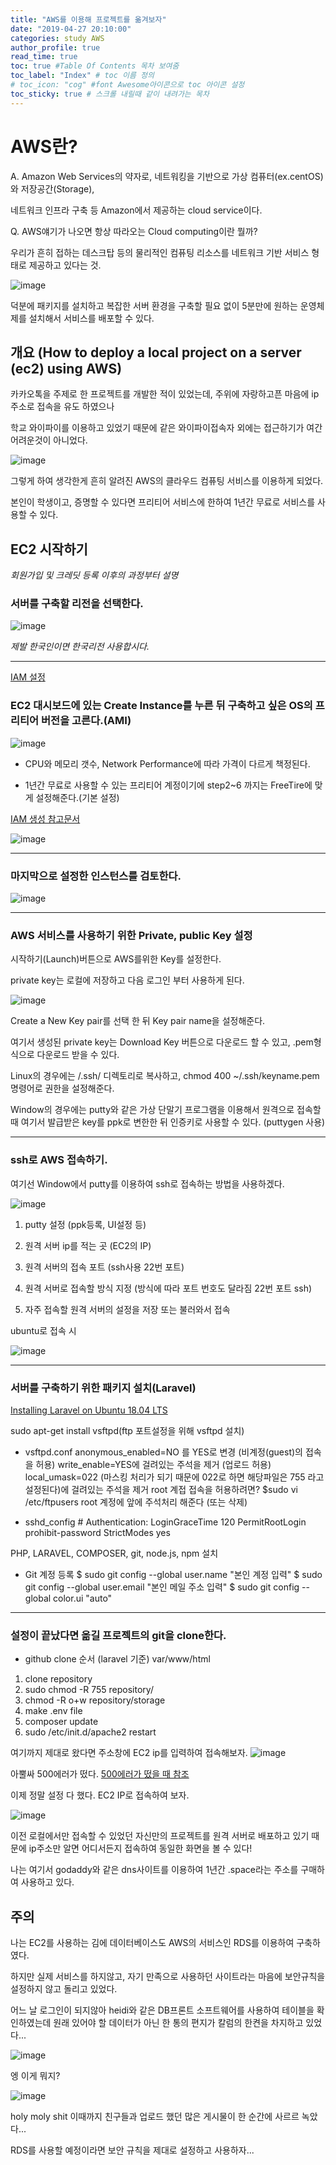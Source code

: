 ```yaml
---
title: "AWS를 이용해 프로젝트를 옮겨보자"
date: "2019-04-27 20:10:00"
categories: study AWS
author_profile: true
read_time: true
toc: true #Table Of Contents 목차 보여줌
toc_label: "Index" # toc 이름 정의
# toc_icon: "cog" #font Awesome아이콘으로 toc 아이콘 설정
toc_sticky: true # 스크롤 내릴때 같이 내려가는 목차
---
```


# AWS란?

A. Amazon Web Services의 약자로, 네트워킹을 기반으로 가상 컴퓨터(ex.centOS)와 저장공간(Storage),

네트워크 인프라 구축 등 Amazon에서 제공하는 cloud service이다.

Q. AWS얘기가 나오면 항상 따라오는 Cloud computing이란 뭘까?

우리가 흔히 접하는 데스크탑 등의 물리적인 컴퓨팅 리소스를 네트워크 기반 서비스 형태로 제공하고 있다는 것.

![image](https://user-images.githubusercontent.com/33077726/56801023-68ba6400-6857-11e9-8f69-dfd5838260d5.png)

덕분에 패키지를 설치하고 복잡한 서버 환경을 구축할 필요 없이 5분만에 원하는 운영체제를 설치해서 서비스를 배포할 수 있다.

## 개요 (How to deploy a local project on a server (ec2) using AWS)

카카오톡을 주제로 한 프로젝트를 개발한 적이 있었는데, 주위에 자랑하고픈 마음에 ip주소로 접속을 유도 하였으나

학교 와이파이를 이용하고 있었기 때문에 같은 와이파이접속자 외에는 접근하기가 여간 어려운것이 아니었다.

![image](https://user-images.githubusercontent.com/33077726/56801080-90113100-6857-11e9-8c0e-433cd9037d2b.png)

그렇게 하여 생각한게 흔히 알려진 AWS의 클라우드 컴퓨팅 서비스를 이용하게 되었다.

본인이 학생이고, 증명할 수 있다면 프리티어 서비스에 한하여 1년간 무료로 서비스를 사용할 수 있다.

## EC2 시작하기

_회원가입 및 크레딧 등록 이후의 과정부터 설명_

### 서버를 구축할 리전을 선택한다.

![image](https://user-images.githubusercontent.com/33077726/56852928-2f1f5100-695c-11e9-973a-04e8e7d89a35.png)

_제발 한국인이면 한국리전 사용합시다._

---

[IAM 설정](https://tech.cloud.nongshim.co.kr/2018/10/11/%EC%B4%88%EB%B3%B4%EC%9E%90%EB%A5%BC-%EC%9C%84%ED%95%9C-aws-%EC%9B%B9%EA%B5%AC%EC%B6%95-2-iam-%EC%9C%A0%EC%A0%80-%EC%83%9D%EC%84%B1%ED%95%98%EA%B8%B0/)

### EC2 대시보드에 있는 Create Instance를 누른 뒤 구축하고 싶은 OS의 프리티어 버전을 고른다.(AMI)

![image](https://user-images.githubusercontent.com/33077726/56801249-f433f500-6857-11e9-8a74-d52176048e54.png)

- CPU와 메모리 갯수, Network Performance에 따라 가격이 다르게 책정된다.

- 1년간 무료로 사용할 수 있는 프리티어 계정이기에 step2~6 까지는 FreeTire에 맞게 설정해준다.(기본 설정)

[IAM 생성 참고문서](https://tech.cloud.nongshim.co.kr/2018/10/11/%EC%B4%88%EB%B3%B4%EC%9E%90%EB%A5%BC-%EC%9C%84%ED%95%9C-aws-%EC%9B%B9%EA%B5%AC%EC%B6%95-2-iam-%EC%9C%A0%EC%A0%80-%EC%83%9D%EC%84%B1%ED%95%98%EA%B8%B0/)

![image](https://user-images.githubusercontent.com/33077726/56802384-d74cf100-685a-11e9-8684-f4555e1fc26a.png)

---

### 마지막으로 설정한 인스턴스를 검토한다.

![image](https://user-images.githubusercontent.com/33077726/56802529-40ccff80-685b-11e9-92bb-5310422d4a7d.png)

---

### AWS 서비스를 사용하기 위한 Private, public Key 설정

시작하기(Launch)버튼으로 AWS를위한 Key를 설정한다.

private key는 로컬에 저장하고 다음 로그인 부터 사용하게 된다.

![image](https://user-images.githubusercontent.com/33077726/56805565-64e10e80-6864-11e9-94ee-0d4e1006d078.png)

Create a New Key pair를 선택 한 뒤 Key pair name을 설정해준다.

여기서 생성된 private key는 Download Key 버튼으로 다운로드 할 수 있고, .pem형식으로 다운로드 받을 수 있다.

Linux의 경우에는 /.ssh/ 디렉토리로 복사하고, chmod 400 ~/.ssh/keyname.pem 명령어로 권한을 설정해준다.

Window의 경우에는 putty와 같은 가상 단말기 프로그램을 이용해서 원격으로 접속할 때 여기서 발급받은 key를 ppk로 변한한 뒤 인증키로 사용할 수 있다.
(puttygen 사용)

---

### ssh로 AWS 접속하기.

여기선 Window에서 putty를 이용하여 ssh로 접속하는 방법을 사용하겠다.

![image](https://user-images.githubusercontent.com/33077726/56847869-6c63ee80-691c-11e9-89c9-2adf6d497019.png)

1. putty 설정 (ppk등록, UI설정 등)

2. 원격 서버 ip를 적는 곳 (EC2의 IP)

3. 원격 서버의 접속 포트 (ssh사용 22번 포트)

4. 원격 서버로 접속할 방식 지정 (방식에 따라 포트 번호도 달라짐 22번 포트 ssh)

5. 자주 접속할 원격 서버의 설정을 저장 또는 불러와서 접속

ubuntu로 접속 시

![image](https://user-images.githubusercontent.com/33077726/56847941-66bad880-691d-11e9-8b78-fe96621231c0.png)

---

### 서버를 구축하기 위한 패키지 설치(Laravel)

[Installing Laravel on Ubuntu 18.04 LTS](https://www.howtoforge.com/tutorial/install-laravel-on-ubuntu-for-apache/)

sudo apt-get install vsftpd(ftp 포트설정을 위해 vsftpd 설치)

- vsftpd.conf
  anonymous_enabled=NO 를 YES로 변경 (비계정(guest)의 접속을 허용)
  write_enable=YES에 걸려있는 주석을 제거 (업로드 허용)
  local_umask=022 (마스킹 처리가 되기 때문에 022로 하면 해당파일은 755 라고 설정된다)에 걸려있는 주석을 제거
  root 계접 접속을 허용하려면? \$sudo vi /etc/ftpusers
  root 계정에 앞에 주석처리 해준다 (또는 삭제)

- sshd_config # Authentication:
  LoginGraceTime 120
  PermitRootLogin prohibit-password
  StrictModes yes

PHP, LARAVEL, COMPOSER, git, node.js, npm 설치

- Git 계정 등록
  \$ sudo git config --global user.name "본인 계정 입력"
  \$ sudo git config --global user.email "본인 메일 주소 입력"
  \$ sudo git config --global color.ui "auto"

---

### 설정이 끝났다면 옮길 프로젝트의 git을 clone한다.

- github clone 순서 (laravel 기준)
  var/www/html

1. clone repository
2. sudo chmod -R 755 repository/
3. chmod -R o+w repository/storage
4. make .env file
5. composer update
6. sudo /etc/init.d/apache2 restart

여기까지 제대로 왔다면 주소창에 EC2 ip를 입력하여 접속해보자.
![image](https://user-images.githubusercontent.com/33077726/56848078-53a90800-691f-11e9-8aa6-58d57dc31f45.png)

아뿔싸 500에러가 떴다.
[500에러가 떴을 때 참조](https://stackoverflow.com/questions/31543175/getting-a-500-internal-server-error-on-laravel-5-ubuntu-14-04)

이제 정말 설정 다 했다. EC2 IP로 접속하여 보자.

![image](https://user-images.githubusercontent.com/33077726/56848471-71c53700-6924-11e9-94a9-5854d4915313.png)

이전 로컬에서만 접속할 수 있었던 자신만의 프로젝트를 원격 서버로 배포하고 있기 때문에
ip주소만 알면 어디서든지 접속하여 동일한 화면을 볼 수 있다!

나는 여기서 godaddy와 같은 dns사이트를 이용하여 1년간 .space라는 주소를 구매하여 사용하고 있다.

## 주의

나는 EC2를 사용하는 김에 데이터베이스도 AWS의 서비스인 RDS를 이용하여 구축하였다.

하지만 실제 서비스를 하지않고, 자기 만족으로 사용하던 사이트라는 마음에 보안규칙을 설정하지 않고 돌리고 있었다.

어느 날 로그인이 되지않아 heidi와 같은 DB프론트 소프트웨어를 사용하여 테이블을 확인하였는데 원래 있어야 할 데이터가 아닌 한 통의 편지가 칼럼의 한켠을 차지하고 있었다...

![image](https://user-images.githubusercontent.com/33077726/56848582-cc12c780-6925-11e9-9d70-76db6f72345d.png)

엥 이게 뭐지?

![image](https://user-images.githubusercontent.com/33077726/56848590-de8d0100-6925-11e9-8a2a-d4f5b657db68.png)

holy moly shit 이때까지 친구들과 업로드 했던 많은 게시물이 한 순간에 사르르 녹았다...

RDS를 사용할 예정이라면 보안 규칙을 제대로 설정하고 사용하자...
